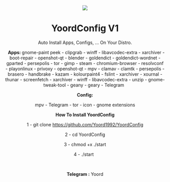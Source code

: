 <center>
<img src="http://s7.picofile.com/file/8378262742/1.png">
<center/>

# YoordConfig V1
Auto Install Apps, Configs, ... On Your Distro.
<p>
  &nbsp;
 <b> Apps: </b>
  gnome-paint
  peek   -
  clipgrab   -
  winff   -
  libavcodec-extra -
  xarchiver -
  boot-repair   -
  openshot-qt  -
  blender   -
  goldendict   -
  goldendict-wordnet    -
  gparted    -
  persepolis   -
  tor    -
  gimp   -
  steam    -  
  chromium-browser   -
  resolvconf    -
  playonlinux   -
  privoxy -
  openshot-qt   -
  mpv    -
  clamav    -
  clamtk    -
  persepolis    -
  brasero   -
  handbrake   -
  kazam   -
  kolourpaint4   -
  fslint    -
  xarchiver    -
  xournal    -
  thunar    -
  screenfetch   -
  xarchiver   -
  winff   -
  libavcodec-extra    -
  unzip    -
  gnome-tweak-tool    -
  geany   -
  geary  -
  Telegram  
    &nbsp;
     <p>
 <b> Config: </b>
       
  mpv -
  Telegram   -
  tor   -
  icon   -
  gnome extensions  
<p>
  
<b>How To Install YoordConfig</b>

1 - git clone https://github.com/Yoord1992/YoordConfig
<p>
2 - cd YoordConfig
<p>
3 - chmod +x ./start
<p>
4 - ./start
&nbsp;
  <p>
    <p>
&nbsp;
&nbsp;
<p>
<b>Telegram :</b> Yoord
<p>
